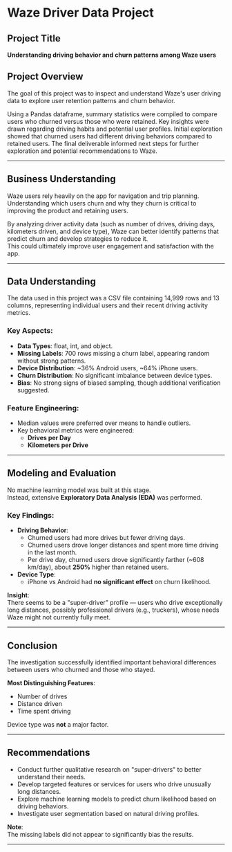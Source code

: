 # Waze Driver Data Project

## Project Title
**Understanding driving behavior and churn patterns among Waze users**

## Project Overview
The goal of this project was to inspect and understand Waze's user driving data to explore user retention patterns and churn behavior.

Using a Pandas dataframe, summary statistics were compiled to compare users who churned versus those who were retained. Key insights were drawn regarding driving habits and potential user profiles. Initial exploration showed that churned users had different driving behaviors compared to retained users. The final deliverable informed next steps for further exploration and potential recommendations to Waze.

---

## Business Understanding
Waze users rely heavily on the app for navigation and trip planning.  
Understanding which users churn and why they churn is critical to improving the product and retaining users.  

By analyzing driver activity data (such as number of drives, driving days, kilometers driven, and device type), Waze can better identify patterns that predict churn and develop strategies to reduce it.  
This could ultimately improve user engagement and satisfaction with the app.

---

## Data Understanding
The data used in this project was a CSV file containing 14,999 rows and 13 columns, representing individual users and their recent driving activity metrics.

### Key Aspects:
- **Data Types**: float, int, and object.
- **Missing Labels**: 700 rows missing a churn label, appearing random without strong patterns.
- **Device Distribution**: ~36% Android users, ~64% iPhone users.
- **Churn Distribution**: No significant imbalance between device types.
- **Bias**: No strong signs of biased sampling, though additional verification suggested.

### Feature Engineering:
- Median values were preferred over means to handle outliers.
- Key behavioral metrics were engineered:
  - **Drives per Day**
  - **Kilometers per Drive**

---

## Modeling and Evaluation
No machine learning model was built at this stage.  
Instead, extensive **Exploratory Data Analysis (EDA)** was performed.

### Key Findings:
- **Driving Behavior**:
  - Churned users had more drives but fewer driving days.
  - Churned users drove longer distances and spent more time driving in the last month.
  - Per drive day, churned users drove significantly farther (~608 km/day), about **250%** higher than retained users.
- **Device Type**:
  - iPhone vs Android had **no significant effect** on churn likelihood.

**Insight**:  
There seems to be a "super-driver" profile — users who drive exceptionally long distances, possibly professional drivers (e.g., truckers), whose needs Waze might not currently fully meet.

---

## Conclusion
The investigation successfully identified important behavioral differences between users who churned and those who stayed.

**Most Distinguishing Features**:
- Number of drives
- Distance driven
- Time spent driving

Device type was **not** a major factor.

---

## Recommendations
- Conduct further qualitative research on "super-drivers" to better understand their needs.
- Develop targeted features or services for users who drive unusually long distances.
- Explore machine learning models to predict churn likelihood based on driving behaviors.
- Investigate user segmentation based on natural driving profiles.

**Note**:  
The missing labels did not appear to significantly bias the results.

---
